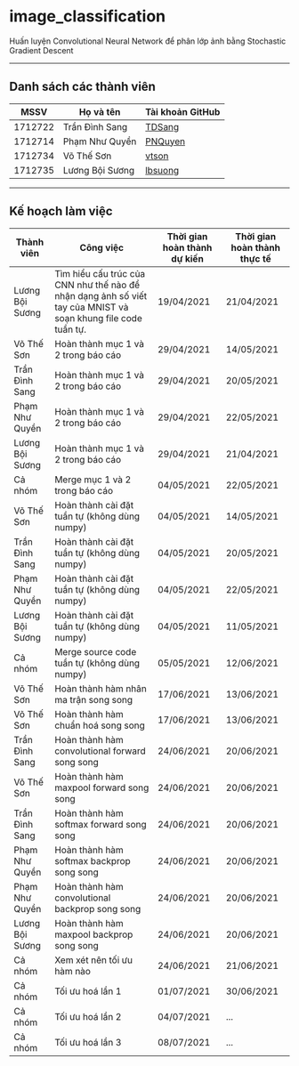 # image_classification
Huấn luyện Convolutional Neural Network để phân lớp ảnh bằng Stochastic Gradient Descent

---

## Danh sách các thành viên
| MSSV    | Họ và tên       | Tài khoản GitHub                                   |
| ------- | --------------- | -------------------------------------------------- |
| 1712722 | Trần Đình Sang  | [TDSang](https://github.com/sangtran211)   |
| 1712714 | Phạm Như Quyền  | [PNQuyen](https://github.com/Quyen19991108) |
| 1712734 | Võ Thế Sơn      | [vtson](https://github.com/thesonvo)          |
| 1712735 | Lương Bội Sương | [lbsuong](https://github.com/lbsuong)              |

---

## Kế hoạch làm việc
| Thành viên | Công việc | Thời gian hoàn thành dự kiến | Thời gian hoàn thành thực tế |
| --- | --- | --- | --- |
| Lương Bội Sương | Tìm hiểu cấu trúc của CNN như thế nào để nhận dạng ảnh số viết tay của MNIST và soạn khung file code tuần tự. | 19/04/2021 | 21/04/2021 |
| Võ Thế Sơn | Hoàn thành mục 1 và 2 trong báo cáo | 29/04/2021 | 14/05/2021 |
| Trần Đình Sang | Hoàn thành mục 1 và 2 trong báo cáo | 29/04/2021 | 20/05/2021 |
| Phạm Như Quyền | Hoàn thành mục 1 và 2 trong báo cáo | 29/04/2021 | 22/05/2021 |
| Lương Bội Sương | Hoàn thành mục 1 và 2 trong báo cáo | 29/04/2021 | 21/04/2021 |
| Cả nhóm | Merge mục 1 và 2 trong báo cáo | 04/05/2021 | 22/05/2021 |
| Võ Thế Sơn | Hoàn thành cài đặt tuần tự (không dùng numpy) | 04/05/2021 | 14/05/2021 |
| Trần Đình Sang | Hoàn thành cài đặt tuần tự (không dùng numpy) | 04/05/2021 | 20/05/2021 |
| Phạm Như Quyền | Hoàn thành cài đặt tuần tự (không dùng numpy) | 04/05/2021 | 22/05/2021 |
| Lương Bội Sương | Hoàn thành cài đặt tuần tự (không dùng numpy) | 04/05/2021 | 11/05/2021 |
| Cả nhóm | Merge source code tuần tự (không dùng numpy) | 05/05/2021 | 12/06/2021 |
| Võ Thế Sơn | Hoàn thành hàm nhân ma trận song song | 17/06/2021 | 13/06/2021 |
| Võ Thế Sơn | Hoàn thành hàm chuẩn hoá song song | 17/06/2021 | 13/06/2021 |
| Trần Đình Sang | Hoàn thành hàm convolutional forward song song | 24/06/2021 | 20/06/2021 |
| Võ Thế Sơn | Hoàn thành hàm maxpool forward song song | 24/06/2021 | 20/06/2021 |
| Trần Đình Sang | Hoàn thành hàm softmax forward song song | 24/06/2021 | 20/06/2021 |
| Phạm Như Quyền | Hoàn thành hàm softmax backprop song song | 24/06/2021 | 20/06/2021 |
| Phạm Như Quyền | Hoàn thành hàm convolutional backprop song song | 24/06/2021 | 20/06/2021 |
| Lương Bội Sương | Hoàn thành hàm maxpool backprop song song | 24/06/2021 | 20/06/2021 |
| Cả nhóm | Xem xét nên tối ưu hàm nào | 24/06/2021 | 21/06/2021 |
| Cả nhóm | Tối ưu hoá lần 1 | 01/07/2021 | 30/06/2021 |
| Cả nhóm | Tối ưu hoá lần 2 | 04/07/2021 | ... |
| Cả nhóm | Tối ưu hoá lần 3 | 08/07/2021 | ... |
